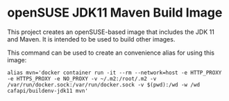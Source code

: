 # openSUSE JDK11 Maven Build Image

This project creates an openSUSE-based image that includes the JDK 11 and Maven.  It is intended to be used to build other images.

This command can be used to create an convenience alias for using this image:

    alias mvn='docker container run -it --rm --network=host -e HTTP_PROXY -e HTTPS_PROXY -e NO_PROXY -v ~/.m2:/root/.m2 -v /var/run/docker.sock:/var/run/docker.sock -v $(pwd):/wd -w /wd cafapi/buildenv-jdk11 mvn'

